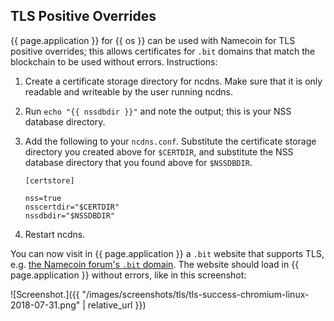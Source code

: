 ## TLS Positive Overrides

{{ page.application }} for {{ os }} can be used with Namecoin for TLS positive overrides; this allows certificates for `.bit` domains that match the blockchain to be used without errors.  Instructions:

1. Create a certificate storage directory for ncdns.  Make sure that it is only readable and writeable by the user running ncdns.
1. Run `echo "{{ nssdbdir }}"` and note the output; this is your NSS database directory.
1. Add the following to your `ncdns.conf`.  Substitute the certificate storage directory you created above for `$CERTDIR`, and substitute the NSS database directory that you found above for `$NSSDBDIR`.
   
       [certstore]
    
       nss=true
       nsscertdir="$CERTDIR"
       nssdbdir="$NSSDBDIR"
   
1. Restart ncdns.

You can now visit in {{ page.application }} a `.bit` website that supports TLS, e.g. [the Namecoin forum's `.bit` domain](https://nf.bit/).  The website should load in {{ page.application }} without errors, like in this screenshot:

![Screenshot.]({{ "/images/screenshots/tls/tls-success-chromium-linux-2018-07-31.png" | relative_url }})
